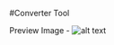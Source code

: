 #Converter Tool











Preview Image -
![alt text](http://poyser.pw/projects/project_data/8/screenshots/screenshot_59724342f1839.png)

